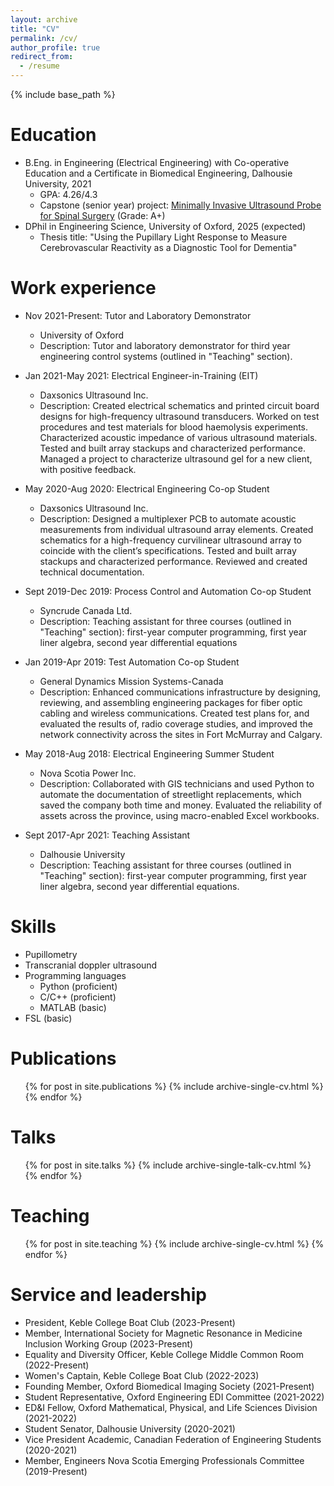 ```yaml
---
layout: archive
title: "CV"
permalink: /cv/
author_profile: true
redirect_from:
  - /resume
---
```


{% include base_path %}

Education
======
* B.Eng. in Engineering (Electrical Engineering) with Co-operative Education and a Certificate in Biomedical Engineering, Dalhousie University, 2021
  * GPA: 4.26/4.3
  * Capstone (senior year) project: [Minimally Invasive Ultrasound Probe for Spinal Surgery](https://github.com/sierrasparks/Senior-Year-Capstone-Group-11/tree/master) (Grade: A+)       
* DPhil in Engineering Science, University of Oxford, 2025 (expected)
  * Thesis title: "Using the Pupillary Light Response to Measure Cerebrovascular Reactivity as a Diagnostic Tool for Dementia"

Work experience
======
* Nov 2021-Present: Tutor and Laboratory Demonstrator
  * University of Oxford
  * Description: Tutor and laboratory demonstrator for third year engineering control systems (outlined in "Teaching" section).
    
* Jan 2021-May 2021: Electrical Engineer-in-Training (EIT)
  * Daxsonics Ultrasound Inc.
  * Description: Created electrical schematics and printed circuit board designs for high-frequency ultrasound transducers. Worked on test procedures and test materials for blood haemolysis experiments. Characterized acoustic impedance of various ultrasound materials. Tested and built array stackups and characterized performance. Managed a project to characterize ultrasound gel for a new client, with positive feedback.

* May 2020-Aug 2020: Electrical Engineering Co-op Student
  * Daxsonics Ultrasound Inc.
  * Description: Designed a multiplexer PCB to automate acoustic measurements from individual ultrasound array elements. Created schematics for a high-frequency curvilinear ultrasound array to coincide with the client’s specifications. Tested and built array stackups and characterized performance. Reviewed and created technical documentation.

* Sept 2019-Dec 2019: Process Control and Automation Co-op Student
  * Syncrude Canada Ltd.
  * Description: Teaching assistant for three courses (outlined in "Teaching" section): first-year computer programming, first year liner algebra, second year differential equations
 
* Jan 2019-Apr 2019: Test Automation Co-op Student
  * General Dynamics Mission Systems-Canada
  * Description: Enhanced communications infrastructure by designing, reviewing, and assembling engineering packages for fiber optic cabling and wireless communications. Created test plans for, and evaluated the results of, radio coverage studies, and improved the network connectivity across the sites in Fort McMurray and Calgary.

* May 2018-Aug 2018: Electrical Engineering Summer Student
  * Nova Scotia Power Inc.
  * Description: Collaborated with GIS technicians and used Python to automate the documentation of streetlight replacements, which saved the company both time and money. Evaluated the reliability of assets across the province, using macro-enabled Excel workbooks.

* Sept 2017-Apr 2021: Teaching Assistant
  * Dalhousie University
  * Description: Teaching assistant for three courses (outlined in "Teaching" section): first-year computer programming, first year liner algebra, second year differential equations.
  
Skills
======
* Pupillometry
* Transcranial doppler ultrasound
* Programming languages
  * Python (proficient)
  * C/C++ (proficient)
  * MATLAB (basic)
* FSL (basic)

Publications
======
  <ul>{% for post in site.publications %}
    {% include archive-single-cv.html %}
  {% endfor %}</ul>
  
Talks
======
  <ul>{% for post in site.talks %}
    {% include archive-single-talk-cv.html %}
  {% endfor %}</ul>
  
Teaching
======
  <ul>{% for post in site.teaching %}
    {% include archive-single-cv.html %}
  {% endfor %}</ul>
  
Service and leadership
======
* President, Keble College Boat Club (2023-Present)
* Member, International Society for Magnetic Resonance in Medicine Inclusion Working Group (2023-Present)
* Equality and Diversity Officer, Keble College Middle Common Room (2022-Present)
* Women's Captain, Keble College Boat Club (2022-2023)
* Founding Member, Oxford Biomedical Imaging Society (2021-Present)
* Student Representative, Oxford Engineering EDI Committee (2021-2022)
* ED&I Fellow, Oxford Mathematical, Physical, and Life Sciences Division (2021-2022)
* Student Senator, Dalhousie University (2020-2021)
* Vice President Academic, Canadian Federation of Engineering Students (2020-2021)
* Member, Engineers Nova Scotia Emerging Professionals Committee (2019-Present)
